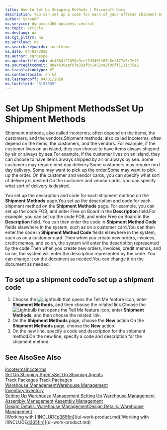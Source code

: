 ```yaml
---
title: How to Set Up Shipping Methods | Microsoft Docs
description: You can set up a code for each of your offered shipment methods, such as  and enter information about them.
author: SorenGP
ms.service: dynamics365-business-central
ms.topic: article
ms.devlang: na
ms.tgt_pltfrm: na
ms.workload: na
ms.search.keywords: incoterms
ms.date: 04/01/2020
ms.author: sgroespe
ms.openlocfilehash: dc4864f27490a9cef7d3401f67c8ef177a5c7ef3
ms.sourcegitcommit: 88e4b30eaf6fa32af0c1452ce2f85ff1111c75e2
ms.translationtype: HT
ms.contentlocale: en-CA
ms.lasthandoff: 04/01/2020
ms.locfileid: "3193899"
---
```

# <a name="set-up-shipment-methods"></a><span data-ttu-id="3d6cd-103">Set Up Shipment Methods</span><span class="sxs-lookup"><span data-stu-id="3d6cd-103">Set Up Shipment Methods</span></span>
<span data-ttu-id="3d6cd-104">Shipment methods, also called incoterms, often depend on the items, the customers, and the vendors.</span><span class="sxs-lookup"><span data-stu-id="3d6cd-104">Shipment methods, also called incoterms, often depend on the items, the customers, and the vendors.</span></span> <span data-ttu-id="3d6cd-105">For example, if the customer lives on an island, they can choose to have items always shipped by air or always by sea.</span><span class="sxs-lookup"><span data-stu-id="3d6cd-105">For example, if the customer lives on an island, they can choose to have items always shipped by air or always by sea.</span></span> <span data-ttu-id="3d6cd-106">Some customers may require next day delivery.</span><span class="sxs-lookup"><span data-stu-id="3d6cd-106">Some customers may require next day delivery.</span></span> <span data-ttu-id="3d6cd-107">Some may want to pick up the order.</span><span class="sxs-lookup"><span data-stu-id="3d6cd-107">Some may want to pick up the order.</span></span> <span data-ttu-id="3d6cd-108">On the customer and vendor cards, you can specify what sort of delivery is desired.</span><span class="sxs-lookup"><span data-stu-id="3d6cd-108">On the customer and vendor cards, you can specify what sort of delivery is desired.</span></span>

<span data-ttu-id="3d6cd-109">You set up the description and code for each shipment method on the **Shipment Methods** page.</span><span class="sxs-lookup"><span data-stu-id="3d6cd-109">You set up the description and code for each shipment method on the **Shipment Methods** page.</span></span> <span data-ttu-id="3d6cd-110">For example, you can set up the code FOB, and enter Free on Board in the **Description** field.</span><span class="sxs-lookup"><span data-stu-id="3d6cd-110">For example, you can set up the code FOB, and enter Free on Board in the **Description** field.</span></span> <span data-ttu-id="3d6cd-111">You can then enter the code in **Shipment Method Code** fields elsewhere in the system, such as on a customer card.</span><span class="sxs-lookup"><span data-stu-id="3d6cd-111">You can then enter the code in **Shipment Method Code** fields elsewhere in the system, such as on a customer card.</span></span> <span data-ttu-id="3d6cd-112">Then when you create new orders, invoices, credit memos, and so on, the system will enter the description represented by the code.</span><span class="sxs-lookup"><span data-stu-id="3d6cd-112">Then when you create new orders, invoices, credit memos, and so on, the system will enter the description represented by the code.</span></span> <span data-ttu-id="3d6cd-113">You can change it on the document as needed.</span><span class="sxs-lookup"><span data-stu-id="3d6cd-113">You can change it on the document as needed.</span></span>

## <a name="to-set-up-a-shipment-code"></a><span data-ttu-id="3d6cd-114">To set up a shipment code</span><span class="sxs-lookup"><span data-stu-id="3d6cd-114">To set up a shipment code</span></span>
1. <span data-ttu-id="3d6cd-115">Choose the ![Lightbulb that opens the Tell Me feature](media/ui-search/search_small.png "Tell me what you want to do") icon, enter **Shipment Methods**, and then choose the related link.</span><span class="sxs-lookup"><span data-stu-id="3d6cd-115">Choose the ![Lightbulb that opens the Tell Me feature](media/ui-search/search_small.png "Tell me what you want to do") icon, enter **Shipment Methods**, and then choose the related link.</span></span>
2. <span data-ttu-id="3d6cd-116">On the **Shipment Methods** page, choose the **New** action.</span><span class="sxs-lookup"><span data-stu-id="3d6cd-116">On the **Shipment Methods** page, choose the **New** action.</span></span>
3. <span data-ttu-id="3d6cd-117">On the new line, specify a code and description for the shipment method.</span><span class="sxs-lookup"><span data-stu-id="3d6cd-117">On the new line, specify a code and description for the shipment method.</span></span>

## <a name="see-also"></a><span data-ttu-id="3d6cd-118">See Also</span><span class="sxs-lookup"><span data-stu-id="3d6cd-118">See Also</span></span>
[<span data-ttu-id="3d6cd-119">Incoterms</span><span class="sxs-lookup"><span data-stu-id="3d6cd-119">Incoterms</span></span>](https://iccwbo.org/resources-for-business/incoterms-rules)  
[<span data-ttu-id="3d6cd-120">Set Up Shipping Agents</span><span class="sxs-lookup"><span data-stu-id="3d6cd-120">Set Up Shipping Agents</span></span>](sales-how-to-set-up-shipping-agents.md)  
<span data-ttu-id="3d6cd-121">[Track Packages](sales-how-track-packages.md)  </span><span class="sxs-lookup"><span data-stu-id="3d6cd-121">[Track Packages](sales-how-track-packages.md)  </span></span>  
[<span data-ttu-id="3d6cd-122">Warehouse Management</span><span class="sxs-lookup"><span data-stu-id="3d6cd-122">Warehouse Management</span></span>](warehouse-manage-warehouse.md)  
[<span data-ttu-id="3d6cd-123">Inventory</span><span class="sxs-lookup"><span data-stu-id="3d6cd-123">Inventory</span></span>](inventory-manage-inventory.md)  
<span data-ttu-id="3d6cd-124">[Setting Up Warehouse Management](warehouse-setup-warehouse.md)   </span><span class="sxs-lookup"><span data-stu-id="3d6cd-124">[Setting Up Warehouse Management](warehouse-setup-warehouse.md)   </span></span>  
<span data-ttu-id="3d6cd-125">[Assembly Management](assembly-assemble-items.md)  </span><span class="sxs-lookup"><span data-stu-id="3d6cd-125">[Assembly Management](assembly-assemble-items.md)  </span></span>  
[<span data-ttu-id="3d6cd-126">Design Details: Warehouse Management</span><span class="sxs-lookup"><span data-stu-id="3d6cd-126">Design Details: Warehouse Management</span></span>](design-details-warehouse-management.md)  
<span data-ttu-id="3d6cd-127">[Working with [!INCLUDE[d365fin](includes/d365fin_md.md)]](ui-work-product.md)</span><span class="sxs-lookup"><span data-stu-id="3d6cd-127">[Working with [!INCLUDE[d365fin](includes/d365fin_md.md)]](ui-work-product.md)</span></span>  
